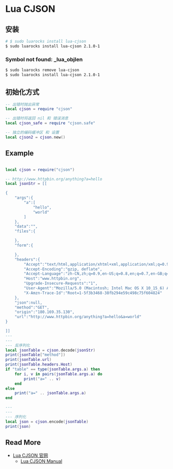 # Lua CJSON



## 安装

``` bash
# $ sudo luarocks install lua-cjson
$ sudo luarocks install lua-cjson 2.1.0-1
```

### Symbol not found: _lua_objlen

``` bash
$ sudo luarocks remove lua-cjson
$ sudo luarocks install lua-cjson 2.1.0-1
```



## 初始化方式

``` lua
-- 出错时抛出异常
local cjson = require "cjson"

-- 出错时将返回 nil 和 错误消息
local cjson_safe = require "cjson.safe"

-- 独立的编码缓冲区 和 设置
local cjson2 = cjson.new()
```

## Example

``` lua

local cjson = require("cjson")

-- http://www.httpbin.org/anything?a=hello
local jsonStr = [[

{
    "args":{
        "a":[
            "hello",
            "world"
        ]
    },
    "data":"",
    "files":{

    },
    "form":{

    },
    "headers":{
        "Accept":"text/html,application/xhtml+xml,application/xml;q=0.9,image/webp,image/apng,*/*;q=0.8,application/signed-exchange;v=b3;q=0.9",
        "Accept-Encoding":"gzip, deflate",
        "Accept-Language":"zh-CN,zh;q=0.9,en-US;q=0.8,en;q=0.7,en-GB;q=0.6",
        "Host":"www.httpbin.org",
        "Upgrade-Insecure-Requests":"1",
        "User-Agent":"Mozilla/5.0 (Macintosh; Intel Mac OS X 10_15_6) AppleWebKit/537.36 (KHTML, like Gecko) Chrome/84.0.4147.105 Safari/537.36 Edg/84.0.522.52",
        "X-Amzn-Trace-Id":"Root=1-5f3b3468-38fb294e59c498c75f604824"
    },
    "json":null,
    "method":"GET",
    "origin":"180.169.35.130",
    "url":"http://www.httpbin.org/anything?a=hello&a=world"
}

]]
---
---
--- 反序列化
local jsonTable = cjson.decode(jsonStr)
print(jsonTable["method"])
print(jsonTable.url)
print(jsonTable.headers.Host)
if "table" == type(jsonTable.args.a) then
    for i, v in pairs(jsonTable.args.a) do
        print("a=" .. v)
    end
else
    print("a=" .. jsonTable.args.a)
end

---
---
--- 序列化
local json = cjson.encode(jsonTable)
print(json)
```





## Read More

- [Lua CJSON 官网](https://www.kyne.com.au/~mark/software/lua-cjson.php)
  - [Lua CJSON Manual](https://www.kyne.com.au/~mark/software/lua-cjson-manual.html)